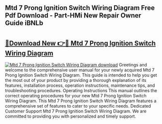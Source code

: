## Mtd 7 Prong Ignition Switch Wiring Diagram Free Pdf Download - Part-HMi New Repair Owner Guide iBNLb

# <h2><a href="http://dfjm9b.blite.top/?on=Mtd+7+Prong+Ignition+Switch+Wiring+Diagram">🔗Download New 👉🔴 Mtd 7 Prong Ignition Switch Wiring Diagram</a></h2>

[![Mtd 7 Prong Ignition Switch Wiring Diagram download](https://i.imgur.com/lujVjoI.png)](http://dfjm9b.blite.top/?on=Mtd+7+Prong+Ignition+Switch+Wiring+Diagram)
Greetings and welcome to the comprehensive user manual for your newly acquired Mtd 7 Prong Ignition Switch Wiring Diagram. This guide is intended to help you get the most out of your product by providing a thorough explanation of its features, installation process, operation instructions, maintenance tips, and troubleshooting procedures. Operating Instructions This manual outlines the correct operating procedures for your new Mtd 7 Prong Ignition Switch Wiring Diagram. This Mtd 7 Prong Ignition Switch Wiring Diagram features a comprehensive set of features to cater to your specific needs. Dedicated Customer Support Mtd 7 Prong Ignition Switch Wiring Diagram. We are committed to providing you with personalized and timely support.
